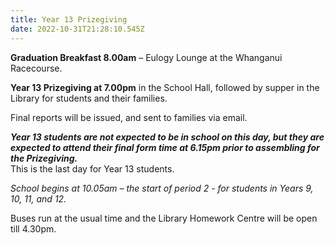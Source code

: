 ```yaml
---
title: Year 13 Prizegiving
date: 2022-10-31T21:28:10.545Z
---
```

**Graduation Breakfast 8.00am** – Eulogy Lounge at the Whanganui Racecourse.

**Year 13 Prizegiving at 7.00pm** in the School Hall, followed by supper in the Library for students and their families.

Final reports will be issued, and sent to families via email.  

***Year 13 students are not expected to be in school on this day, but they are 			expected to attend their final form time at 6.15pm prior to assembling for the 			Prizegiving.***  
This is the last day for Year 13 students.
  

*School begins at 10.05am – the start of period 2 - for students in Years 9, 10, 11, and 12.*

Buses run at the usual time and the Library Homework Centre will be open till 4.30pm. 

